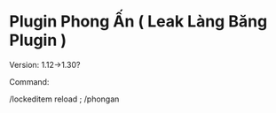 # Plugin Phong Ấn ( Leak Làng Băng Plugin )

Version: 1.12->1.30?

Command:

/lockeditem reload ; /phongan



